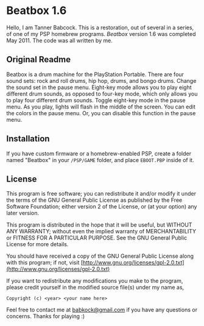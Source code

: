 # Beatbox 1.6

Hello, I am Tanner Babcock. This is a restoration, out of several in a series, of one of my PSP homebrew programs. *Beatbox* version 1.6 was completed May 2011. The code was all written by me.

## Original Readme

Beatbox is a drum machine for the PlayStation Portable. There are four sound sets: rock and roll drums, hip hop, drums, and bongo drums. Change the sound set in the pause menu.
Eight-key mode allows you to play eight different drum sounds, as opposed to four-key mode, which only allows you to play four different drum sounds. Toggle eight-key mode in the pause menu. As you play, lights will flash in the middle of the screen. You can edit the colors in the pause menu.
Or, you can disable this function in the pause menu.

## Installation

If you have custom firmware or a homebrew-enabled PSP, create a folder named "Beatbox" in your `/PSP/GAME` folder, and place `EBOOT.PBP` inside of it.

## License

This program is free software; you can redistribute it and/or modify it under the terms of the GNU General Public License as published by the Free Software Foundation; either version 2 of the License, or (at your option) any later version.

This program is distributed in the hope that it will be useful, but WITHOUT ANY WARRANTY; without even the implied warranty of MERCHANTABILITY or FITNESS FOR A PARTICULAR PURPOSE. See the GNU General Public License for more details.

You should have received a copy of the GNU General Public License along with this program; if not, visit [http://www.gnu.org/licenses/gpl-2.0.txt](http://www.gnu.org/licenses/gpl-2.0.txt)

If you want to redistribute any modifications you make to the program, please credit yourself in the modified source file(s) under my name as,

```
Copyright (c) <year> <your name here>
```

Feel free to contact me at [babkock@gmail.com](mailto:babkock@gmail.com) if you have any questions or concerns. Thanks for playing :)
